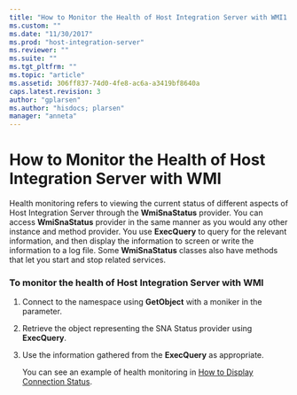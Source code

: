 ```yaml
---
title: "How to Monitor the Health of Host Integration Server with WMI1 | Microsoft Docs"
ms.custom: ""
ms.date: "11/30/2017"
ms.prod: "host-integration-server"
ms.reviewer: ""
ms.suite: ""
ms.tgt_pltfrm: ""
ms.topic: "article"
ms.assetid: 306ff837-74d0-4fe8-ac6a-a3419bf8640a
caps.latest.revision: 3
author: "gplarsen"
ms.author: "hisdocs; plarsen"
manager: "anneta"
---
```

# How to Monitor the Health of Host Integration Server with WMI
Health monitoring refers to viewing the current status of different aspects of Host Integration Server through the **WmiSnaStatus** provider. You can access **WmiSnaStatus** provider in the same manner as you would any other instance and method provider. You use **ExecQuery** to query for the relevant information, and then display the information to screen or write the information to a log file. Some **WmiSnaStatus** classes also have methods that let you start and stop related services.  
  
### To monitor the health of Host Integration Server with WMI  
  
1. Connect to the namespace using **GetObject** with a moniker in the parameter.  
  
2. Retrieve the object representing the SNA Status provider using **ExecQuery**.  
  
3. Use the information gathered from the **ExecQuery** as appropriate.  
  
   You can see an example of health monitoring in [How to Display Connection Status](../core/how-to-display-connection-status1.md).